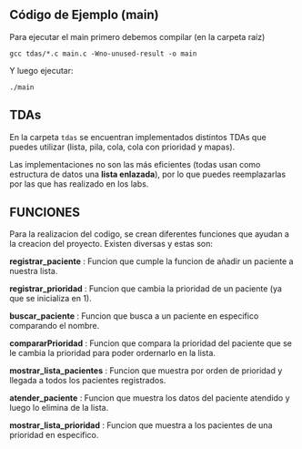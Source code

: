 ## Código de Ejemplo (main)
Para ejecutar el main primero debemos compilar (en la carpeta raíz)
````
gcc tdas/*.c main.c -Wno-unused-result -o main
````

Y luego ejecutar:
````
./main
````

## TDAs
En la carpeta `tdas` se encuentran implementados distintos TDAs que puedes utilizar (lista, pila, cola, cola con prioridad y mapas). 

Las implementaciones no son las más eficientes (todas usan como estructura de datos una **lista enlazada**), por lo que puedes reemplazarlas por las que has realizado en los labs.

## FUNCIONES
Para la realizacion del codigo, se crean diferentes funciones que ayudan a la creacion del proyecto. Existen diversas y estas son:

**registrar_paciente** : Funcion que cumple la funcion de añadir un paciente a nuestra lista.

**registrar_prioridad** : Funcion que cambia la prioridad de un paciente (ya que se inicializa en 1).

**buscar_paciente** : Funcion que busca a un paciente en especifico comparando el nombre.

**compararPrioridad** : Funcion que compara la prioridad del paciente que se le cambia la prioridad para poder ordernarlo en la lista.

**mostrar_lista_pacientes** : Funcion que muestra por orden de prioridad y llegada a todos los pacientes registrados.

**atender_paciente** : Funcion que muestra los datos del paciente atendido y luego lo elimina de la lista.

**mostrar_lista_prioridad** : Funcion que muestra a los pacientes de una prioridad en especifico.
